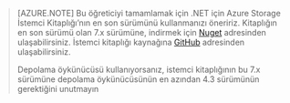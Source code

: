 >[AZURE.NOTE] Bu öğreticiyi tamamlamak için .NET için Azure Storage İstemci Kitaplığı’nın en son sürümünü kullanmanızı öneririz. Kitaplığın en son sürümü olan 7.x sürümüne, indirmek için [Nuget](https://www.nuget.org/packages/WindowsAzure.Storage/) adresinden ulaşabilirsiniz. İstemci kitaplığı kaynağına [GitHub](https://github.com/Azure/azure-storage-net) adresinden ulaşabilirsiniz.
>
>Depolama öykünücüsü kullanıyorsanız, istemci kitaplığının bu 7.x sürümüne depolama öykünücüsünün en azından 4.3 sürümünün gerektiğini unutmayın 




<!--HONumber=Jun16_HO2-->


